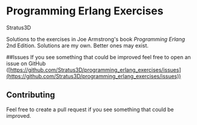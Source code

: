 Programming Erlang Exercises
============================

Stratus3D

Solutions to the exercises in Joe Armstrong's book *Programming Erlang* 2nd Edition. Solutions are my own. Better ones may exist.

##Issues
If you see something that could be improved feel free to open an issue on GitHub ([https://github.com/Stratus3D/programming_erlang_exercises/issues](https://github.com/Stratus3D/programming_erlang_exercises/issues))

## Contributing
Feel free to create a pull request if you see something that could be improved.
